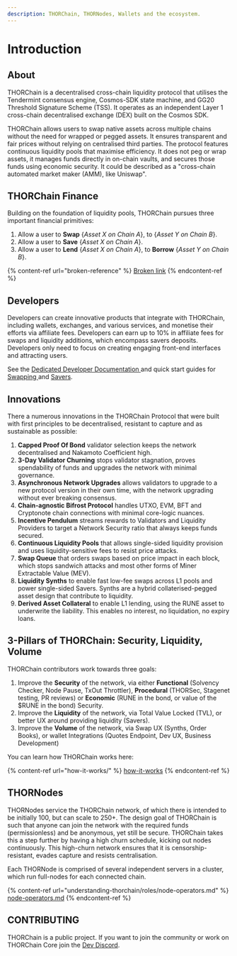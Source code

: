 ```yaml
---
description: THORChain, THORNodes, Wallets and the ecosystem.
---
```


# Introduction

## About

THORChain is a decentralised cross-chain liquidity protocol that utilises the Tendermint consensus engine, Cosmos-SDK state machine, and GG20 Threshold Signature Scheme (TSS). It operates as an independent Layer 1 cross-chain decentralised exchange (DEX) built on the Cosmos SDK.

THORChain allows users to swap native assets across multiple chains without the need for wrapped or pegged assets. It ensures transparent and fair prices without relying on centralised third parties. The protocol features continuous liquidity pools that maximise efficiency. It does not peg or wrap assets, it manages funds directly in on-chain vaults, and secures those funds using economic security. It could be described as a "cross-chain automated market maker (AMM), like Uniswap".

## THORChain Finance

Building on the foundation of liquidity pools, THORChain pursues three important financial primitives:

1. Allow a user to **Swap** {_Asset X on Chain A_}, to {_Asset Y on Chain B_}.&#x20;
2. Allow a user to **Save** {_Asset X on Chain A_}.
3. Allow a user to **Lend** {_Asset X on Chain A_}, to **Borrow** {_Asset Y on Chain B_}.&#x20;

{% content-ref url="broken-reference" %}
[Broken link](broken-reference)
{% endcontent-ref %}

## Developers

Developers can create innovative products that integrate with THORChain, including wallets, exchanges, and various services, and monetise their efforts via affiliate fees. Developers can earn up to 10% in affiliate fees for swaps and liquidity additions, which encompass savers deposits. Developers only need to focus on creating engaging front-end interfaces and attracting users.

See the [Dedicated Developer Documentation ](https://dev.thorchain.org/thorchain-dev/)and quick start guides for [Swapping ](https://dev.thorchain.org/thorchain-dev/swap-guide/quickstart-guide)and [Savers](https://dev.thorchain.org/thorchain-dev/saving-guide/quickstart-guide).

## Innovations

There a numerous innovations in the THORChain Protocol that were built with first principles to be decentralised, resistant to capture and as sustainable as possible:

1. **Capped Proof Of Bond** validator selection keeps the network decentralised and Nakamoto Coefficient high.&#x20;
2. **3-Day Validator Churning** stops validator stagnation, proves spendability of funds and upgrades the network with minimal governance.&#x20;
3. **Asynchronous Network Upgrades** allows validators to upgrade to a new protocol version in their own time, with the network upgrading without ever breaking consensus.&#x20;
4. **Chain-agnostic Bifrost Protocol** handles UTXO, EVM, BFT and Cryptonote chain connections with minimal core-logic nuances.&#x20;
5. **Incentive Pendulum** streams rewards to Validators and Liquidity Providers to target a Network Security ratio that always keeps funds secured.&#x20;
6. **Continuous Liquidity Pools** that allows single-sided liquidity provision and uses liquidity-sensitive fees to resist price attacks.
7. **Swap Queue** that orders swaps based on price impact in each block, which stops sandwich attacks and most other forms of Miner Extractable Value (MEV).&#x20;
8. **Liquidity Synths** to enable fast low-fee swaps across L1 pools and power single-sided Savers. Synths are a hybrid collaterised-pegged asset design that contribute to liquidity.&#x20;
9. **Derived Asset Collateral** to enable L1 lending, using the RUNE asset to underwrite the liability. This enables no interest, no liquidation, no expiry loans.&#x20;

## 3-Pillars of THORChain: Security, Liquidity, Volume

THORChain contributors work towards three goals:

1. Improve the **Security** of the network, via either **Functional** (Solvency Checker, Node Pause, TxOut Throttler), **Procedural** (THORSec, Stagenet testing, PR reviews) or **Economic** (RUNE in the bond, or value of the $RUNE in the bond) Security.&#x20;
2. Improve the **Liquidity** of the network, via Total Value Locked (TVL), or better UX around providing liquidity (Savers).&#x20;
3. Improve the **Volume** of the network, via Swap UX (Synths, Order Books), or wallet Integrations (Quotes Endpoint, Dev UX, Business Development)

You can learn how THORChain works here:

{% content-ref url="how-it-works/" %}
[how-it-works](how-it-works/)
{% endcontent-ref %}

## THORNodes

THORNodes service the THORChain network, of which there is intended to be initially 100, but can scale to 250+. The design goal of THORChain is such that anyone can join the network with the required funds (permissionless) and be anonymous, yet still be secure. THORChain takes this a step further by having a high churn schedule, kicking out nodes continuously. This high-churn network ensures that it is censorship-resistant, evades capture and resists centralisation.

Each THORNode is comprised of several independent servers in a cluster, which run full-nodes for each connected chain.&#x20;

{% content-ref url="understanding-thorchain/roles/node-operators.md" %}
[node-operators.md](understanding-thorchain/roles/node-operators.md)
{% endcontent-ref %}

## CONTRIBUTING

THORChain is a public project. If you want to join the community or work on THORChain Core join the [Dev Discord](https://discord.gg/kvZhpEtHAw).
